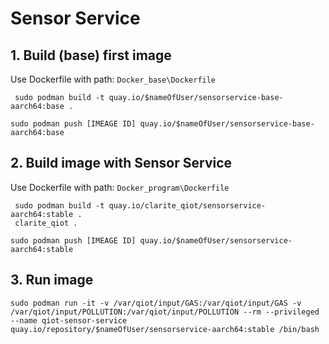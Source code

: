 # Sensor Service

## 1. Build (base) first image
Use Dockerfile with path: `Docker_base\Dockerfile`
```
 sudo podman build -t quay.io/$nameOfUser/sensorservice-base-aarch64:base .
```
```
sudo podman push [IMEAGE ID] quay.io/$nameOfUser/sensorservice-base-aarch64:base
```
## 2. Build image with Sensor Service

Use Dockerfile with path: `Docker_program\Dockerfile`
```
 sudo podman build -t quay.io/clarite_qiot/sensorservice-aarch64:stable .
 clarite_qiot .

```
```
sudo podman push [IMEAGE ID] quay.io/$nameOfUser/sensorservice-aarch64:stable
```
## 3. Run image
```
sudo podman run -it -v /var/qiot/input/GAS:/var/qiot/input/GAS -v /var/qiot/input/POLLUTION:/var/qiot/input/POLLUTION --rm --privileged --name qiot-sensor-service quay.io/repository/$nameOfUser/sensorservice-aarch64:stable /bin/bash
```